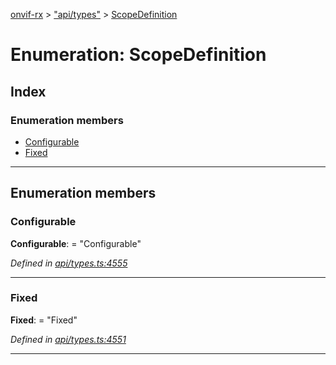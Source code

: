 [onvif-rx](../README.md) > ["api/types"](../modules/_api_types_.md) > [ScopeDefinition](../enums/_api_types_.scopedefinition.md)

# Enumeration: ScopeDefinition

## Index

### Enumeration members

* [Configurable](_api_types_.scopedefinition.md#configurable)
* [Fixed](_api_types_.scopedefinition.md#fixed)

---

## Enumeration members

<a id="configurable"></a>

###  Configurable

**Configurable**:  = "Configurable"

*Defined in [api/types.ts:4555](https://github.com/patrickmichalina/onvif-rx/blob/d62cee9/src/api/types.ts#L4555)*

___
<a id="fixed"></a>

###  Fixed

**Fixed**:  = "Fixed"

*Defined in [api/types.ts:4551](https://github.com/patrickmichalina/onvif-rx/blob/d62cee9/src/api/types.ts#L4551)*

___

